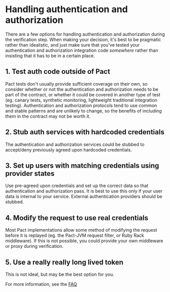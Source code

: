 # Handling authentication and authorization

There are a few options for handling authentication and authorization during the verification step. When making your decision, it's best to be pragmatic rather than idealistic, and just make sure that you've tested your authentication and authorization integration code _somewhere_ rather than insisting that it has to be in a certain place.

## 1. Test auth code outside of Pact

Pact tests don't usually provide sufficient coverage on their own, so consider whether or not the authentication and authorization needs to be part of the contract, or whether it could be covered in another type of test \(eg. canary tests, synthetic monitoring, lightweight traditional integration testing\). Authentication and authorization protocols tend to use common and stable patterns and are unlikely to change, so the benefits of including them in the contract may not be worth it.

## 2. Stub auth services with hardcoded credentials

The authentication and authorization services could be stubbed to accept/deny previously agreed upon hardcoded credentials.

## 3. Set up users with matching credentials using provider states

Use pre-agreed upon credentials and set up the correct data so that authentication and authorization pass. It is best to use this only if your user data is internal to your service. External authentication providers should be stubbed.

## 4. Modify the request to use real credentials

Most Pact implementations allow some method of modifying the request before it is replayed \(eg. the Pact-JVM request filter, or Ruby Rack middleware\). If this is not possible, you could provide your own middleware or proxy during verification.

## 5. Use a really really long lived token

This is not ideal, but may be the best option for you.

For more information, see the [FAQ](../faq/#how-do-i-test-oauth-or-other-security-headers)

